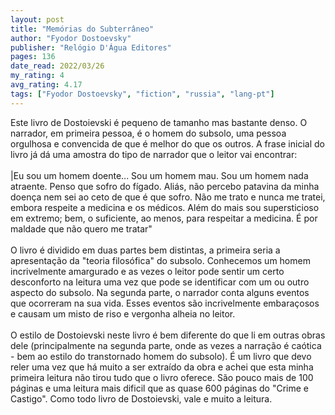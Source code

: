 ```yaml
---
layout: post
title: "Memórias do Subterrâneo"
author: "Fyodor Dostoevsky"
publisher: "Relógio D'Água Editores"
pages: 136
date_read: 2022/03/26
my_rating: 4
avg_rating: 4.17
tags: ["Fyodor Dostoevsky", "fiction", "russia", "lang-pt"]
---
```


Este livro de Dostoievski é pequeno de tamanho mas bastante denso. O narrador, em primeira pessoa, é o homem do subsolo, uma pessoa orgulhosa e convencida de que é melhor do que os outros. A frase inicial do livro já dá uma amostra do tipo de narrador que o leitor vai encontrar: <br/><br/>|Eu sou um homem doente... Sou um homem mau. Sou um homem nada atraente. Penso que sofro do fígado. Aliás, não percebo patavina da minha doença nem sei ao ceto de que é que sofro. Não me trato e nunca me tratei, embora respeite a medicina e os médicos. Além do mais sou supersticioso em extremo; bem, o suficiente, ao menos, para respeitar a medicina. É por maldade que não quero me tratar" <br/><br/>O livro é dividido em duas partes bem distintas, a primeira seria a apresentação da "teoria filosófica" do subsolo. Conhecemos um homem incrivelmente amargurado e as vezes o leitor pode sentir um certo desconforto na leitura uma vez que pode se identificar com um ou outro aspecto do subsolo.  Na segunda parte, o narrador conta alguns eventos que ocorreram na sua vida. Esses eventos são incrivelmente embaraçosos e causam um misto de riso e vergonha alheia no leitor. <br/><br/>O estilo de Dostoievski neste livro é bem diferente do que li em outras obras dele (principalmente na segunda parte, onde as vezes a narração é caótica - bem ao estilo do transtornado homem do subsolo). É um livro que devo reler uma vez que há muito a ser extraído da obra e achei que esta minha primeira leitura não tirou tudo que o livro oferece. São pouco mais de 100 páginas e uma leitura mais dificil que as quase 600 páginas do "Crime e Castigo". Como todo livro de Dostoievski, vale e muito a leitura.


